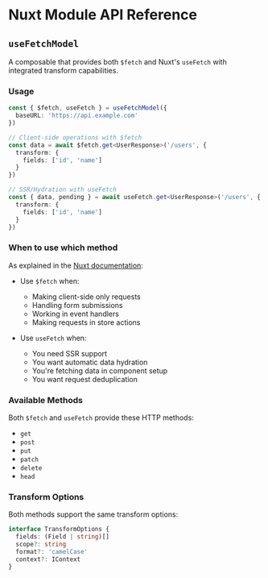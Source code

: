 # Nuxt Module API Reference

## `useFetchModel`

A composable that provides both `$fetch` and Nuxt's `useFetch` with integrated transform capabilities.

### Usage

```typescript
const { $fetch, useFetch } = useFetchModel({
  baseURL: 'https://api.example.com'
})

// Client-side operations with $fetch
const data = await $fetch.get<UserResponse>('/users', {
  transform: {
    fields: ['id', 'name']
  }
})

// SSR/Hydration with useFetch
const { data, pending } = await useFetch.get<UserResponse>('/users', {
  transform: {
    fields: ['id', 'name']
  }
})
```

### When to use which method

As explained in the [Nuxt documentation](https://nuxt.com/docs/getting-started/data-fetching#the-need-for-usefetch-and-useasyncdata):

- Use `$fetch` when:
  - Making client-side only requests
  - Handling form submissions
  - Working in event handlers
  - Making requests in store actions

- Use `useFetch` when:
  - You need SSR support
  - You want automatic data hydration
  - You're fetching data in component setup
  - You want request deduplication

### Available Methods

Both `$fetch` and `useFetch` provide these HTTP methods:
- `get`
- `post`
- `put`
- `patch`
- `delete`
- `head`

### Transform Options

Both methods support the same transform options:

```typescript
interface TransformOptions {
  fields: (Field | string)[]
  scope?: string
  format?: 'camelCase'
  context?: IContext
}
```
